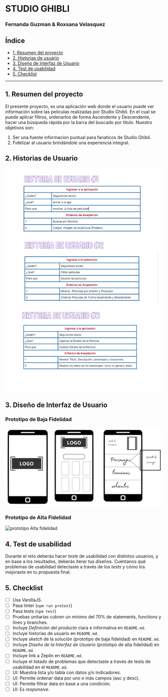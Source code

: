 # STUDIO GHIBLI

### Fernanda Guzman & Roxsana Velasquez

## Índice

* [1. Resumen del proyecto](#1-resumen-del-proyecto)
* [2. Historias de usuario](#2-historias-de-usuario)
* [3. Diseño de Interfaz de Usuario](#3-diseño-de-interfaz-de-usuario)
* [4. Test de usabilidad](#4-Test-de-usabilidad)
* [5. Checklist](#5-checklist)



***

## 1. Resumen del proyecto

El presente proyecto, es una aplicación web donde el usuario puede ver información sobre las peliculas realizadas por Studio Ghibli. En el cual se puede aplicar filtros, ordenarlos de forma Ascendente y Descendente, hacer una búsqueda rápida por la barra del buscado por titulo.
 Nuestro objetivos son:
 1. Ser una fuente informacion puntual para fanaticos de Studio Ghibli.
 2. Fidelizar al usuario brindándole una experiencia integral.
## 2. Historias de Usuario

![Historia de usuario](https://raw.githubusercontent.com/roxsyVel910/DEV002-data-lovers/main/src/img/Historia%20de%20usuario.png)

## 3. Diseño de Interfaz de Usuario

### Prototipo de Baja Fidelidad

![prototipo](https://raw.githubusercontent.com/roxsyVel910/DEV002-data-lovers/bd728c45549a5c8ca36ee58a3a39e077453f024a/src/img/prototipo_baja.png)

### Prototipo de Alta Fidelidad

![prototipo Alta fidelidad](https://raw.githubusercontent.com/roxsyVel910/DEV002-data-lovers/bd728c45549a5c8ca36ee58a3a39e077453f024a/src/img/prototipo.png)


## 4. Test de usabilidad

Durante el reto deberás hacer _tests_ de usabilidad con distintos usuarios, y
en base a los resultados, deberás iterar tus diseños. Cuéntanos
qué problemas de usabilidad detectaste a través de los _tests_ y cómo los
mejoraste en tu propuesta final.



## 5. Checklist

* [ ] Usa VanillaJS.
* [ ] Pasa linter (`npm run pretest`)
* [ ] Pasa tests (`npm test`)
* [ ] Pruebas unitarias cubren un mínimo del 70% de statements, functions y
  lines y branches.
* [ ] Incluye _Definición del producto_ clara e informativa en `README.md`.
* [ ] Incluye historias de usuario en `README.md`.
* [ ] Incluye _sketch_ de la solución (prototipo de baja fidelidad) en
  `README.md`.
* [ ] Incluye _Diseño de la Interfaz de Usuario_ (prototipo de alta fidelidad)
  en `README.md`.
* [ ] Incluye link a Zeplin en `README.md`.
* [ ] Incluye el listado de problemas que detectaste a través de tests de
  usabilidad en el `README.md`.
* [ ] UI: Muestra lista y/o tabla con datos y/o indicadores.
* [ ] UI: Permite ordenar data por uno o más campos (asc y desc).
* [ ] UI: Permite filtrar data en base a una condición.
* [ ] UI: Es _responsive_.

